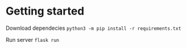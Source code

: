 # Getting started
Download dependecies
```python3 -m pip install -r requirements.txt```

Run server
```flask run```

